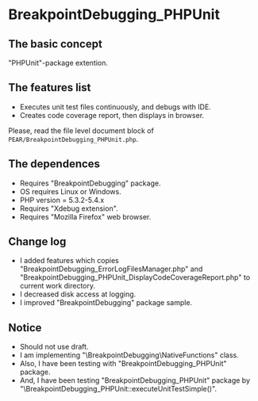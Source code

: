 BreakpointDebugging_PHPUnit
========================================

The basic concept
-----------------

"PHPUnit"-package extention.

The features list
-----------------

* Executes unit test files continuously, and debugs with IDE.
* Creates code coverage report, then displays in browser.

Please, read the file level document block of `PEAR/BreakpointDebugging_PHPUnit.php`.

The dependences
---------------

* Requires "BreakpointDebugging" package.
* OS requires Linux or Windows.
* PHP version = 5.3.2-5.4.x
* Requires "Xdebug extension".
* Requires "Mozilla Firefox" web browser.

Change log
----------

* I added features which copies "BreakpointDebugging_ErrorLogFilesManager.php" and "BreakpointDebugging_PHPUnit_DisplayCodeCoverageReport.php" to current work directory.
* I decreased disk access at logging.
* I improved "BreakpointDebugging" package sample.

Notice
------

* Should not use draft.
* I am implementing "\BreakpointDebugging\NativeFunctions" class.
* Also, I have been testing with "BreakpointDebugging_PHPUnit" package.
* And, I have been testing "BreakpointDebugging_PHPUnit" package by "\BreakpointDebugging_PHPUnit::executeUnitTestSimple()".
